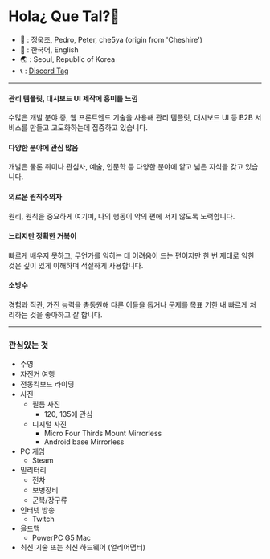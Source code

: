 # Hola¿ Que Tal?👋

* 📢 :  정욱조, Pedro, Peter, che5ya (origin from 'Cheshire')
* 💬 : 한국어, English
* 🌏 :  Seoul, Republic of Korea
* 📞 : [Discord Tag](CHE5YA#3223)

---

#### 관리 템플릿, 대시보드 UI 제작에 흥미를 느낌 
수많은 개발 분야 중, 웹 프론트엔드 기술을 사용해 관리 템플릿, 대시보드 UI 등 B2B 서비스를 만들고 고도화하는데 집중하고 있습니다.

#### 다양한 분야에 관심 많음
개발은 물론 취미나 관심사, 예술, 인문학 등 다양한 분야에 얕고 넓은 지식을 갖고 있습니다. 

#### 의로운 원칙주의자
원리, 원칙을 중요하게 여기며, 나의 행동이 악의 편에 서지 않도록 노력합니다.

#### 느리지만 정확한 거북이
빠르게 배우지 못하고, 무언가를 익히는 데 어려움이 드는 편이지만
한 번 제대로 익힌 것은 깊이 있게 이해하며 적절하게 사용합니다.

#### 소방수
경험과 직관, 가진 능력을 총동원해 다른 이들을 돕거나 문제를 목표 기한 내 빠르게 처리하는 것을 좋아하고 잘 합니다.

---

### 관심있는 것
* 수영
* 자전거 여행
* 전동킥보드 라이딩
* 사진
	* 필름 사진
		* 120, 135에 관심
	* 디지털 사진
		* Micro Four Thirds Mount Mirrorless
		* Android base Mirrorless
* PC 게임
	* Steam
* 밀리터리
	* 전차
	* 보병장비
	* 군복/장구류
* 인터넷 방송
	* Twitch
* 올드맥
	* PowerPC G5 Mac
* 최신 기술 또는 최신 하드웨어 (얼리어댑터)
